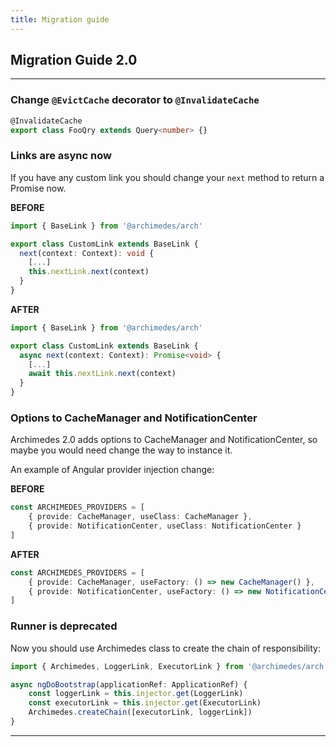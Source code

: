 ```yaml
---
title: Migration guide
---
```


## Migration Guide 2.0

---

### Change `@EvictCache` decorator to `@InvalidateCache`

```typescript
@InvalidateCache
export class FooQry extends Query<number> {}
```

### Links are async now

If you have any custom link you should change your `next` method to return a Promise now.

**BEFORE**

```typescript
import { BaseLink } from '@archimedes/arch'

export class CustomLink extends BaseLink {
  next(context: Context): void {
    [...]
    this.nextLink.next(context)
  }
}
```

**AFTER**

```typescript
import { BaseLink } from '@archimedes/arch'

export class CustomLink extends BaseLink {
  async next(context: Context): Promise<void> {
    [...]
    await this.nextLink.next(context)
  }
}
```

### Options to CacheManager and NotificationCenter

Archimedes 2.0 adds options to CacheManager and NotificationCenter, so maybe you would need change the way to instance it.

An example of Angular provider injection change:

**BEFORE**

```typescript
const ARCHIMEDES_PROVIDERS = [
    { provide: CacheManager, useClass: CacheManager },
    { provide: NotificationCenter, useClass: NotificationCenter }
]
```

**AFTER**

```typescript
const ARCHIMEDES_PROVIDERS = [
    { provide: CacheManager, useFactory: () => new CacheManager() },
    { provide: NotificationCenter, useFactory: () => new NotificationCenter() }
]
```

### Runner is deprecated

Now you should use Archimedes class to create the chain of responsibility:

```typescript
import { Archimedes, LoggerLink, ExecutorLink } from '@archimedes/arch'

async ngDoBootstrap(applicationRef: ApplicationRef) {
    const loggerLink = this.injector.get(LoggerLink)
    const executorLink = this.injector.get(ExecutorLink)
    Archimedes.createChain([executorLink, loggerLink])
}
```

---
